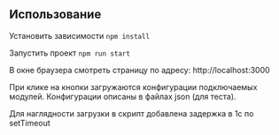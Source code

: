 ## Использование

Установить зависимости `npm install`

Запустить проект `npm run start`

В окне браузера смотреть страницу по адресу: http://localhost:3000

При клике на кнопки загружаются конфигурации подключаемых модулей.
Конфигурации описаны в файлах json (для теста).

Для наглядности загрузки в скрипт добавлена задержка в 1с по setTimeout
